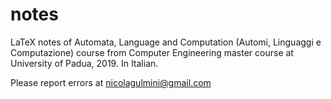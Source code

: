# notes
LaTeX notes of Automata, Language and Computation (Automi, Linguaggi e Computazione) course from Computer Engineering master course at University of Padua, 2019.
In Italian.

Please report errors at nicolagulmini@gmail.com

